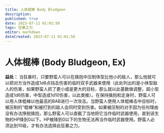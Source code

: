 ```yaml
---
title: 人体棍棒 Body Bludgeon
description: 
published: true
date: 2023-07-11 01:01:50
tags: 狂暴之力
editor: markdown
dateCreated: 2023-07-11 01:01:50
---
```


# 人体棍棒 (Body Bludgeon, Ex)

**益处：** 当狂暴时，只要野蛮人可以在擒抱中压制体型比他小的敌人，那么他就可以把对方当作造成1d8点钝击伤害的临时双手武器来使用（此处列出的是小体型敌人的伤害，如果野蛮人抓了更小或是更大的目标，那么就以此基数做调整，超小型造成1d6伤害，中型造成1d10伤害，以此类推）。在保持擒抱和定身时，野蛮人可以用人体棍棒以他最高的BAB进行一次攻击。当野蛮人使用人体棍棒击中目标时，被压制的“棍棒”和被打到的敌人会同时受到伤害。如果被压制的对手因为任何理由没有办法挣脱擒抱，那么野蛮人可以直截了当地把它当作临时武器使用，直到该生物的HP降到0以下。HP被降到0以下的生物无法再当作临时武器使用。野蛮人必须达到10级，才有办法选择此狂暴之力。
